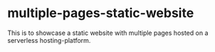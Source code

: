 # multiple-pages-static-website

This is to showcase a static website with multiple pages hosted on a serverless hosting-platform.
